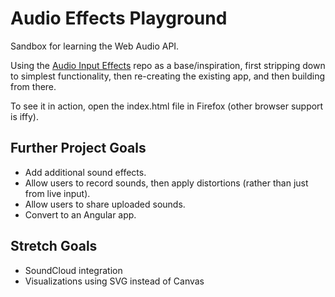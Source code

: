 # Audio Effects Playground

Sandbox for learning the Web Audio API.

Using the [Audio Input Effects](https://github.com/cwilso/Audio-Input-Effects) repo as a base/inspiration, first stripping down to simplest functionality, then re-creating the existing app, and then building from there.

To see it in action, open the index.html file in Firefox (other browser support is iffy).

## Further Project Goals

* Add additional sound effects.
* Allow users to record sounds, then apply distortions (rather than just from live input).
* Allow users to share uploaded sounds.
* Convert to an Angular app.

## Stretch Goals

* SoundCloud integration
* Visualizations using SVG instead of Canvas